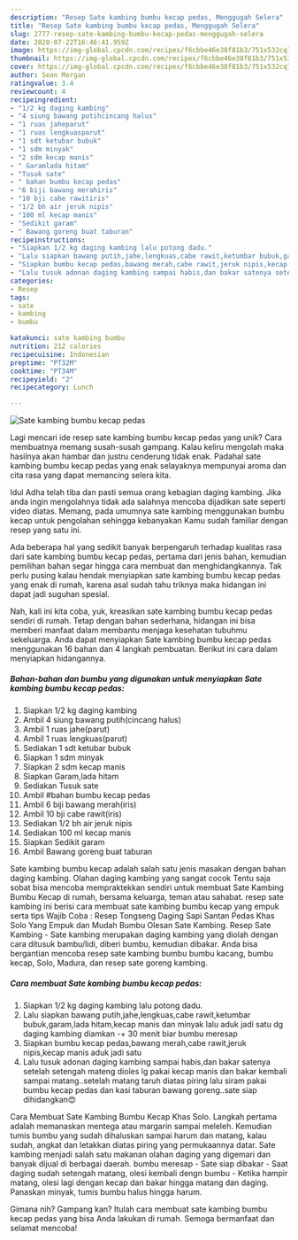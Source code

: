 ```yaml
---
description: "Resep Sate kambing bumbu kecap pedas, Menggugah Selera"
title: "Resep Sate kambing bumbu kecap pedas, Menggugah Selera"
slug: 2777-resep-sate-kambing-bumbu-kecap-pedas-menggugah-selera
date: 2020-07-22T16:46:41.959Z
image: https://img-global.cpcdn.com/recipes/f6cbbe46e38f81b3/751x532cq70/sate-kambing-bumbu-kecap-pedas-foto-resep-utama.jpg
thumbnail: https://img-global.cpcdn.com/recipes/f6cbbe46e38f81b3/751x532cq70/sate-kambing-bumbu-kecap-pedas-foto-resep-utama.jpg
cover: https://img-global.cpcdn.com/recipes/f6cbbe46e38f81b3/751x532cq70/sate-kambing-bumbu-kecap-pedas-foto-resep-utama.jpg
author: Sean Morgan
ratingvalue: 3.4
reviewcount: 4
recipeingredient:
- "1/2 kg daging kambing"
- "4 siung bawang putihcincang halus"
- "1 ruas jaheparut"
- "1 ruas lengkuasparut"
- "1 sdt ketubar bubuk"
- "1 sdm minyak"
- "2 sdm kecap manis"
- " Garamlada hitam"
- "Tusuk sate"
- " bahan bumbu kecap pedas"
- "6 biji bawang merahiris"
- "10 bji cabe rawitiris"
- "1/2 bh air jeruk nipis"
- "100 ml kecap manis"
- "Sedikit garam"
- " Bawang goreng buat taburan"
recipeinstructions:
- "Siapkan 1/2 kg daging kambing lalu potong dadu."
- "Lalu siapkan bawang putih,jahe,lengkuas,cabe rawit,ketumbar bubuk,garam,lada hitam,kecap manis dan minyak lalu aduk jadi satu dg daging kambing diamkan -+ 30 menit biar bumbu meresap"
- "Siapkan bumbu kecap pedas,bawang merah,cabe rawit,jeruk nipis,kecap manis aduk jadi satu"
- "Lalu tusuk adonan daging kambing sampai habis,dan bakar satenya setelah setengah mateng dioles lg pakai kecap manis dan bakar kembali sampai matang..setelah matang taruh diatas piring lalu siram pakai bumbu kecap pedas dan kasi taburan bawang goreng..sate siap dihidangkan😍"
categories:
- Resep
tags:
- sate
- kambing
- bumbu

katakunci: sate kambing bumbu 
nutrition: 212 calories
recipecuisine: Indonesian
preptime: "PT32M"
cooktime: "PT34M"
recipeyield: "2"
recipecategory: Lunch

---
```



![Sate kambing bumbu kecap pedas](https://img-global.cpcdn.com/recipes/f6cbbe46e38f81b3/751x532cq70/sate-kambing-bumbu-kecap-pedas-foto-resep-utama.jpg)

Lagi mencari ide resep sate kambing bumbu kecap pedas yang unik? Cara membuatnya memang susah-susah gampang. Kalau keliru mengolah maka hasilnya akan hambar dan justru cenderung tidak enak. Padahal sate kambing bumbu kecap pedas yang enak selayaknya mempunyai aroma dan cita rasa yang dapat memancing selera kita.

Idul Adha telah tiba dan pasti semua orang kebagian daging kambing. Jika anda ingin mengolahnya tidak ada salahnya mencoba dijadikan sate seperti video diatas. Memang, pada umumnya sate kambing menggunakan bumbu kecap untuk pengolahan sehingga kebanyakan Kamu sudah familiar dengan resep yang satu ini.

Ada beberapa hal yang sedikit banyak berpengaruh terhadap kualitas rasa dari sate kambing bumbu kecap pedas, pertama dari jenis bahan, kemudian pemilihan bahan segar hingga cara membuat dan menghidangkannya. Tak perlu pusing kalau hendak menyiapkan sate kambing bumbu kecap pedas yang enak di rumah, karena asal sudah tahu triknya maka hidangan ini dapat jadi suguhan spesial.


Nah, kali ini kita coba, yuk, kreasikan sate kambing bumbu kecap pedas sendiri di rumah. Tetap dengan bahan sederhana, hidangan ini bisa memberi manfaat dalam membantu menjaga kesehatan tubuhmu sekeluarga. Anda dapat menyiapkan Sate kambing bumbu kecap pedas menggunakan 16 bahan dan 4 langkah pembuatan. Berikut ini cara dalam menyiapkan hidangannya.

<!--inarticleads1-->

##### Bahan-bahan dan bumbu yang digunakan untuk menyiapkan Sate kambing bumbu kecap pedas:

1. Siapkan 1/2 kg daging kambing
1. Ambil 4 siung bawang putih(cincang halus)
1. Ambil 1 ruas jahe(parut)
1. Ambil 1 ruas lengkuas(parut)
1. Sediakan 1 sdt ketubar bubuk
1. Siapkan 1 sdm minyak
1. Siapkan 2 sdm kecap manis
1. Siapkan  Garam,lada hitam
1. Sediakan Tusuk sate
1. Ambil  #bahan bumbu kecap pedas
1. Ambil 6 biji bawang merah(iris)
1. Ambil 10 bji cabe rawit(iris)
1. Sediakan 1/2 bh air jeruk nipis
1. Sediakan 100 ml kecap manis
1. Siapkan Sedikit garam
1. Ambil  Bawang goreng buat taburan


Sate kambing bumbu kecap adalah salah satu jenis masakan dengan bahan daging kambing. Olahan daging kambing yang sangat cocok Tentu saja sobat bisa mencoba mempraktekkan sendiri untuk membuat Sate Kambing Bumbu Kecap di rumah, bersama keluarga, teman atau sahabat. resep sate kambing ini berisi cara membuat sate kambing bumbu kecap yang empuk serta tips Wajib Coba : Resep Tongseng Daging Sapi Santan Pedas Khas Solo Yang Empuk dan Mudah Bumbu Olesan Sate Kambing. Resep Sate Kambing - Sate kambing merupakan daging kambing yang diolah dengan cara ditusuk bambu/lidi, diberi bumbu, kemudian dibakar. Anda bisa bergantian mencoba resep sate kambing bumbu bumbu kacang, bumbu kecap, Solo, Madura, dan resep sate goreng kambing. 

<!--inarticleads2-->

##### Cara membuat Sate kambing bumbu kecap pedas:

1. Siapkan 1/2 kg daging kambing lalu potong dadu.
1. Lalu siapkan bawang putih,jahe,lengkuas,cabe rawit,ketumbar bubuk,garam,lada hitam,kecap manis dan minyak lalu aduk jadi satu dg daging kambing diamkan -+ 30 menit biar bumbu meresap
1. Siapkan bumbu kecap pedas,bawang merah,cabe rawit,jeruk nipis,kecap manis aduk jadi satu
1. Lalu tusuk adonan daging kambing sampai habis,dan bakar satenya setelah setengah mateng dioles lg pakai kecap manis dan bakar kembali sampai matang..setelah matang taruh diatas piring lalu siram pakai bumbu kecap pedas dan kasi taburan bawang goreng..sate siap dihidangkan😍


Cara Membuat Sate Kambing Bumbu Kecap Khas Solo. Langkah pertama adalah memanaskan mentega atau margarin sampai meleleh. Kemudian tumis bumbu yang sudah dihaluskan sampai harum dan matang, kalau sudah, angkat dan letakkan diatas piring yang permukaannya datar. Sate kambing menjadi salah satu makanan olahan daging yang digemari dan banyak dijual di berbagai daerah. bumbu meresap - Sate siap dibakar - Saat daging sudah setengah matang, olesi kembali dengn bumbu - Ketika hampir matang, olesi lagi dengan kecap dan bakar hingga matang dan daging. Panaskan minyak, tumis bumbu halus hingga harum. 

Gimana nih? Gampang kan? Itulah cara membuat sate kambing bumbu kecap pedas yang bisa Anda lakukan di rumah. Semoga bermanfaat dan selamat mencoba!
